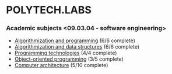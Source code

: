 # POLYTECH.LABS
### Academic subjects <09.03.04 - software engineering>
* [Algorithmization and programming](https://github.com/urlagushka/POLITECH.LABS/tree/main/aip#algorithmization-and-programming) (6/6 complete)
* [Algorithmization and data structures](https://github.com/urlagushka/POLITECH.LABS/tree/main/aisd#algorithmization-and-data-structures) (6/6 complete)
* [Programming technologies](https://github.com/urlagushka/POLITECH.LABS/tree/main/tp#programming-technologies) (4/4 complete)
* [Object-oriented programming](https://github.com/urlagushka/polytech-labs/tree/main/oop#object-oriented-programming) (3/5 complete)
* [Сomputer architecture](https://github.com/urlagushka/polytech-labs/tree/main/arch#%D1%81omputer-architecture) (5/10 complete)
